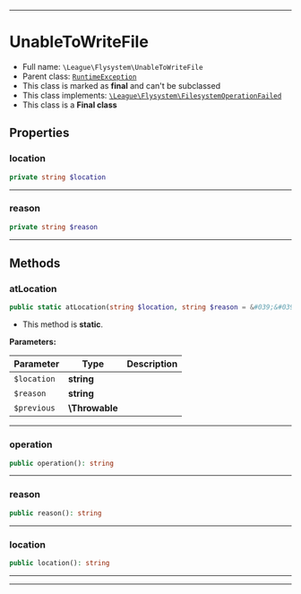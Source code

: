 ***

# UnableToWriteFile

* Full name: `\League\Flysystem\UnableToWriteFile`
* Parent class: [`RuntimeException`](../../RuntimeException.md)
* This class is marked as **final** and can't be subclassed
* This class implements:
  [`\League\Flysystem\FilesystemOperationFailed`](./FilesystemOperationFailed.md)
* This class is a **Final class**

## Properties

### location

```php
private string $location
```

***

### reason

```php
private string $reason
```

***

## Methods

### atLocation

```php
public static atLocation(string $location, string $reason = &#039;&#039;, \Throwable $previous = null): \League\Flysystem\UnableToWriteFile
```

* This method is **static**.

**Parameters:**

| Parameter | Type | Description |
|-----------|------|-------------|
| `$location` | **string** |  |
| `$reason` | **string** |  |
| `$previous` | **\Throwable** |  |

***

### operation

```php
public operation(): string
```

***

### reason

```php
public reason(): string
```

***

### location

```php
public location(): string
```

***


***

